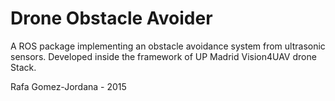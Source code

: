 # Drone Obstacle Avoider
A ROS package implementing an obstacle avoidance system from ultrasonic sensors. Developed inside the framework of UP Madrid Vision4UAV drone Stack.

Rafa Gomez-Jordana - 2015
